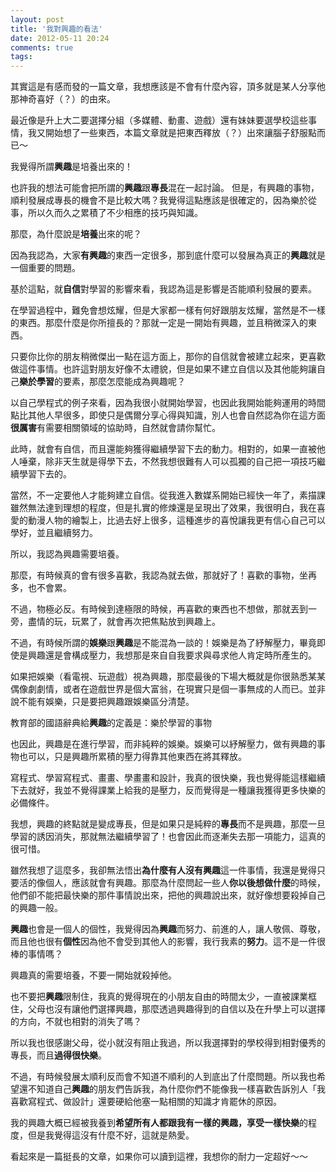 ```yaml
---
layout: post
title: '我對興趣的看法'
date: 2012-05-11 20:24
comments: true
tags: 
---
```



其實這是有感而發的一篇文章，我想應該是不會有什麼內容，頂多就是某人分享他那神奇喜好（？）的由來。

最近像是升上大二要選擇分組（多媒體、動畫、遊戲）還有妹妹要選學校這些事情，我又開始想了一些東西，本篇文章就是把東西釋放（？）出來讓腦子舒服點而已～

<!-- more -->

我覺得所謂**興趣**是培養出來的！

也許我的想法可能會把所謂的**興趣**跟**專長**混在一起討論。
但是，有興趣的事物，順利發展成專長的機會不是比較大嗎？我覺得這點應該是很確定的，因為樂於從事，所以久而久之累積了不少相應的技巧與知識。

那麼，為什麼說是**培養**出來的呢？

因為我認為，大家**有興趣**的東西一定很多，那到底什麼可以發展為真正的**興趣**就是一個重要的問題。

基於這點，就**自信**對學習的影響來看，我認為這是影響是否能順利發展的要素。

在學習過程中，難免會想炫耀，但是大家都一樣有何好跟朋友炫耀，當然是不一樣的東西。那麼什麼是你所擅長的？那就一定是一開始有興趣，並且稍微深入的東西。

只要你比你的朋友稍微傑出一點在這方面上，那你的自信就會被建立起來，更喜歡做這件事情。也許這對朋友好像不太禮貌，但是如果不建立自信以及其他能夠讓自己**樂於學習**的要素，那麼怎麼能成為興趣呢？

以自己學程式的例子來看，因為我很小就開始學習，也因此我開始能夠運用的時間點比其他人早很多，即使只是偶爾分享心得與知識，別人也會自然認為你在這方面**很厲害**有需要相關領域的協助時，自然就會請你幫忙。

此時，就會有自信，而且還能夠獲得繼續學習下去的動力。相對的，如果一直被他人唾棄，除非天生就是得學下去，不然我想很難有人可以孤獨的自己把一項技巧繼續學習下去的。

當然，不一定要他人才能夠建立自信。從我進入數媒系開始已經快一年了，素描課雖然無法達到理想的程度，但是扎實的修煉還是呈現出了效果，我很明白，我在喜愛的動漫人物的繪製上，比過去好上很多，這種進步的喜悅讓我更有信心自己可以學好，並且繼續努力。

所以，我認為興趣需要培養。

那麼，有時候真的會有很多喜歡，我認為就去做，那就好了！喜歡的事物，坐再多，也不會累。

不過，物極必反。有時候到達極限的時候，再喜歡的東西也不想做，那就丟到一旁，盡情的玩，玩累了，就會再次把焦點放到興趣上。

不過，有時候所謂的**娛樂**跟**興趣**是不能混為一談的！娛樂是為了紓解壓力，畢竟即使是興趣還是會構成壓力，我想那是來自自我要求與尋求他人肯定時所產生的。

如果把娛樂（看電視、玩遊戲）視為興趣，那麼最後的下場大概就是你很熟悉某某偶像劇劇情，或者在遊戲世界是個大富翁，在現實只是個一事無成的人而已。並非說不能有娛樂，只是要把興趣跟娛樂區分清楚。

教育部的國語辭典給**興趣**的定義是：樂於學習的事物

也因此，興趣是在進行學習，而非純粹的娛樂。娛樂可以紓解壓力，做有興趣的事物也可以，只是興趣所累積的壓力得靠其他東西在將其釋放。

寫程式、學習寫程式、畫畫、學畫畫和設計，我真的很快樂，我也覺得能這樣繼續下去就好，我並不覺得課業上給我的是壓力，反而覺得是一種讓我獲得更多快樂的必備條件。

我想，興趣的終點就是變成專長，但是如果只是純粹的**專長**而不是興趣，那麼一旦學習的誘因消失，那就無法繼續學習了！也會因此而逐漸失去那一項能力，這真的很可惜。

雖然我想了這麼多，我卻無法悟出**為什麼有人沒有興趣**這一件事情，我還是覺得只要活的像個人，應該就會有興趣。那麼為什麼問起一些人**你以後想做什麼**的時候，他們卻不能把最快樂的那件事情說出來，把他的興趣說出來，就好像想要殺掉自己的興趣一般。

**興趣**也會是一個人的個性，我覺得因為**興趣**而努力、前進的人，讓人敬佩、尊敬，而且他也很有**個性**因為他不會受到其他人的影響，我行我素的**努力**。這不是一件很棒的事情嗎？

興趣真的需要培養，不要一開始就殺掉他。

也不要把**興趣**限制住，我真的覺得現在的小朋友自由的時間太少，一直被課業框住，父母也沒有讓他們選擇興趣，那麼透過興趣得到的自信以及在升學上可以選擇的方向，不就也相對的消失了嗎？

所以我也很感謝父母，從小就沒有阻止我過，所以我選擇對的學校得到相對優秀的專長，而且**過得很快樂**。

不過，有時候發展太順利反而會不知道不順利的人到底出了什麼問題。所以我也希望還不知道自己**興趣**的朋友們告訴我，為什麼你們不能像我一樣喜歡告訴別人「我喜歡寫程式、做設計」還要硬給他塞一點相關的知識才肯罷休的原因。

我的興趣大概已經被我養到**希望所有人都跟我有一樣的興趣，享受一樣快樂**的程度，但是我覺得這沒有什麼不好，這就是熱愛。

看起來是一篇挺長的文章，如果你可以讀到這裡，我想你的耐力一定超好～～
